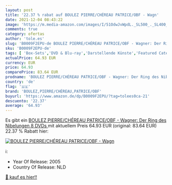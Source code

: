 ```yaml
---
layout: post
title: '22.37 % rabat auf BOULEZ PIERRE/CHÉREAU PATRICE/OBF - Wagn'
date: 2021-12-04 08:43:22
image: 'https://m.media-amazon.com/images/I/51OdwJvWpdL._SL500_._SL400_.jpg'
comments: true
category: ofertas
author: 'tole.es'
slug: 'B0009F2EPU-de BOULEZ PIERRE/CHÉREAU PATRICE/OBF - Wagner: Der Ring des...'
sku: 'B0009F2EPU-de'
tags: [ 'Box-Sets','DVD & Blu-ray','Darstellende Künste','Featured Categories','Filme','Musik Kategorien','Musik-CDs & Vinyl','boulez,pierre/chéreau,patrice/obf', ]
actualPrice: 64.93 EUR
currency: EUR
price: 64.93
comparePrice: 83.64 EUR
prodname: 'BOULEZ PIERRE/CHÉREAU PATRICE/OBF - Wagner: Der Ring des Nibelungen  8 DVDs '
country: 'de'
flag: '🇩🇪'
brand: 'BOULEZ,PIERRE/CHÉREAU,PATRICE/OBF'
buyurl: 'https://www.amazon.de/dp/B0009F2EPU/?tag=tolees0ca-21'
descuento: '22.37'
average: '64.93'
---
```


Es gibt ein [BOULEZ PIERRE/CHÉREAU PATRICE/OBF - Wagner: Der Ring des Nibelungen  8 DVDs ](https://www.amazon.de/dp/B0009F2EPU/?tag=tolees0ca-21) mit aktuellem Preis 64.93 EUR (original: 83.64 EUR) 22.37 % Rabatt hier:

[![BOULEZ PIERRE/CHÉREAU PATRICE/OBF - Wagn](https://m.media-amazon.com/images/I/51OdwJvWpdL._SL500_._SL400_.jpg)](https://www.amazon.de/dp/B0009F2EPU/?tag=tolees0ca-21)

ℹ️:

- Year Of Release: 2005
- Country Of Release: NLD

[🛒 kauf es hier!!](https://www.amazon.de/dp/B0009F2EPU/?tag=tolees0ca-21)
